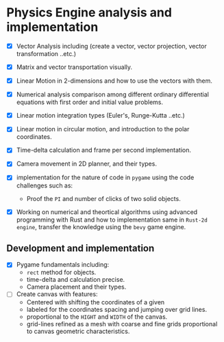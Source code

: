 # Physics Engine analysis and implementation

- [x] Vector Analysis including (create a vector, vector projection, vector
  transformation ..etc.)
- [x] Matrix and vector transportation visually.

- [x] Linear Motion in 2-dimensions and how to use the vectors with them.
- [x] Numerical analysis comparison among different ordinary differential
  equations with first order and initial value problems.
- [x] Linear motion integration types (Euler's, Runge-Kutta ..etc.)
- [x] Linear motion in circular motion, and introduction to the polar
  coordinates.
- [x] Time-delta calculation and frame per second implementation.
- [x] Camera movement in 2D planner, and their types.
- [x] implementation for the nature of code in `pygame` using the code
  challenges such as:
    - Proof the `PI` and number of clicks of two solid objects.

- [x] Working on numerical and theortical algorithms using advanced  programming with Rust and
  how to implementation same in `Rust-2d engine`, transfer the knowledge using the `bevy` game engine.


## Development and implementation

- [x] Pygame fundamentals including:
    - `rect` method for objects.
    - time-delta and calculation precise.
    - Camera placement and their types.
- [ ] Create canvas with features:
    - Centered with shifting the coordinates of a given
    - labeled for the coordinates spacing and jumping over grid lines.
    - proportional to the `HIGHT` and `WIDTH` of the canvas.
    - grid-lines refined as a mesh with coarse and fine grids proportional to canvas geometric characteristics.
